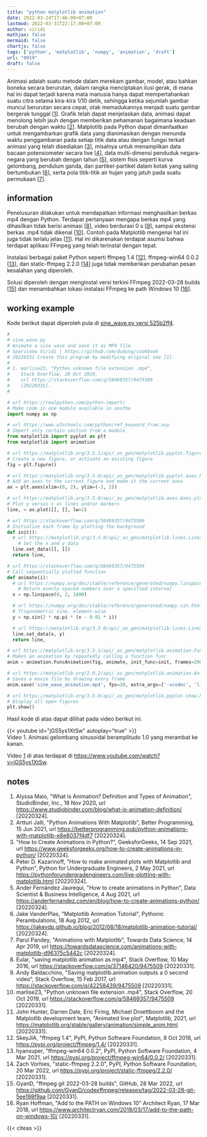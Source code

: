 ```yaml
---
title: "python matplotlib animation"
date: 2022-03-24T17:46:00+07:00
lastmod: 2022-03-31T22:17:00+07:00
author: viridi
mathjax: false
mermaid: false
chartjs: false
tags: ['python', 'matplotlib', 'numpy', 'animation', 'draft']
url: "0019"
draft: false
---
```

Animasi adalah suatu metode dalam merekam gambar, model, atau bahkan boneka secara berurutan, dalam rangka menciptakan ilusi gerak, di mana hal ini dapat terjadi karena mata manusia hanya dapat mempertahankan suatu citra selama kira-kira 1/10 detik, sehingga ketika sejumlah gambar muncul berurutan secara cepat, otak memadukannya menjadi suatu gambar bergerak tunggal [[1](#r01)]. Grafik telah dapat menjelaskan data, animasi dapat menolong lebih jauh dengan memberikan pehamanan bagaimana keadaan berubah dengan waktu [[2](#r02)]. Matplotlib pada Python dapat dimanfaatkan untuk mengambarkan grafik data yang dianimasikan dengan menunda waktu penggambaran pada setiap titik data atau dengan fungsi terkait animasi yang telah disediakan [[3](#r03)], misalnya untuk menampilkan data bacaan potensiometer secara live [[4](#r04)], data multi-dimensi penduduk negara-negara yang berubah dengan tahun [[5](#r05)], sistem fisis seperti kurva gelombang, pendulum ganda, dan partikel-partikel dalam kotak yang saling bertumbukan [[6](#r06)], serta pola titik-titik air hujan yang jatuh pada suatu permukaan [[7](#r07)].


## information
Penelusuran dilakukan untuk mendapatkan informasi menghasilkan berkas mp4 dengan Python. Terdapat pertanyaan mengapa berkas mp4 yang dihasilkan tidak berisi animasi [[8](#r08)], video berdurasi 0 s [[9](#r09)], sampai ekstensi berkas .mp4 tidak dikenal [[10](#r10)]. Contoh pada Matplotlib mengenai hal ini juga tidak terlalu jelas [[11](#r11)]. Hal ini dikarenakan terdapat asumsi bahwa terdapat aplikasi FFmpeg yang telah terinstal dengan tepat.

Instalasi berbagai paket Python seperti ffmpeg 1.4 [[12](#r12)], ffmpeg-win64 0.0.2 [[13](#r13)], dan static-ffmpeg 2.2.0 [[14](#r14)] juga tidak memberikan perubahan pesan kesalahan yang diperoleh.

Solusi diperoleh dengan menginstal versi terkini FFmpeg 2022-03-28 builds [[15](#r15)] dan menambahkan lokasi instalasi FFmpeg ke path Windows 10 [[16](#r16)].


## working example
Kode berikut dapat diperoleh pula di [sine_wave.py versi 525b2ff4](https://github.com/dudung/python/blob/525b2ffe6ef44ee45b8c167196b3422011e53e94/animation/sine_wave.py).

```python
#
# sine_wave.py
# Animate a sine wave and save it as MP4 file
# Sparisoma Viridi | https://github.com/dudung/cookbook
# 20220331 Create this program by modifying original one [1].
# 
# 1. marlise23, "Python unknown file extension .mp4",
#    Stack Overflow, 20 Oct 2019,
#    url https://stackoverflow.com/q/58469357/9475509
#    [20220331].
#

# url https://realpython.com/python-import/
# Make code in one module available in anothe
import numpy as np

# url https://www.w3schools.com/python/ref_keyword_from.asp
# Import only certain section from a module
from matplotlib import pyplot as plt
from matplotlib import animation

# url https://matplotlib.org/3.5.1/api/_as_gen/matplotlib.pyplot.figure.html
# Create a new figure, or activate an existing figure
fig = plt.figure()

# url https://matplotlib.org/3.5.0/api/_as_gen/matplotlib.pyplot.axes.html
# Add an axes to the current figure and make it the current axes
ax = plt.axes(xlim=(0, 2), ylim=(-2, 2))

# url https://matplotlib.org/3.5.0/api/_as_gen/matplotlib.axes.Axes.plot.html
# Plot y versus x as lines and/or markers
line, = ax.plot([], [], lw=2)

# url https://stackoverflow.com/q/58469357/9475509
# Initialize each frame by plotting the background
def init():
  # url https://matplotlib.org/3.5.0/api/_as_gen/matplotlib.lines.Line2D.html#matplotlib.lines.Line2D.set_data
	# Set the x and y data
  line.set_data([], [])
  return line,

# url https://stackoverflow.com/q/58469357/9475509
# Call sequentially plotted function
def animate(i):
  # url https://numpy.org/doc/stable/reference/generated/numpy.linspace.html
	# Return evenly spaced numbers over a specified interval
  x = np.linspace(0, 2, 1000)

  # url https://numpy.org/doc/stable/reference/generated/numpy.sin.html
  # Trigonometric sine, element-wise
  y = np.sin(2 * np.pi * (x - 0.01 * i))

  # url https://matplotlib.org/3.5.0/api/_as_gen/matplotlib.lines.Line2D.html#matplotlib.lines.Line2D.set_data
  line.set_data(x, y)
  return line,

# url https://matplotlib.org/3.5.1/api/_as_gen/matplotlib.animation.FuncAnimation.html
# Makes an animation by repeatedly calling a function func
anim = animation.FuncAnimation(fig, animate, init_func=init, frames=200, interval=20, blit=True)

# url https://matplotlib.org/2.0.2/api/_as_gen/matplotlib.animation.Animation.save.html
# Saves a movie file by drawing every frame
anim.save('sine_wave_animation.mp4', fps=30, extra_args=['-vcodec', 'libx264'])

# url https://matplotlib.org/3.5.0/api/_as_gen/matplotlib.pyplot.show.html
# Display all open figures
plt.show()
```

Hasil kode di atas dapat dilihat pada video berikut ini.

{{< youtube id="jGS5ys1XtSw" autoplay="true" >}} \
Video <a name='vid1'>1</a>. Animasi gelombang sinusoidal beramplitudo 1.0 yang merambat ke kanan.

Video [1](#vid1) di atas terdapat di <https://www.youtube.com/watch?v=jGS5ys1XtSw>.


## notes
1. <a name='r01'></a>Alyssa Maio, "What is Animation? Definition and Types of Animation", StudioBinder, Inc., 18 Nov 2020, url <https://www.studiobinder.com/blog/what-is-animation-definition/> [20220324].
2. <a name='r02'></a>Artturi Jalli, "Python Animations With Matplotlib", Better Programming, 15 Jun 2021, url <https://betterprogramming.pub/python-animations-with-matplotlib-e8e8037f4df7> [20220324].
3. <a name='r03'></a>"How to Create Animations in Python?", GeeksforGeeks, 14 Sep 2021, url <https://www.geeksforgeeks.org/how-to-create-animations-in-python/> [20220324].
4. <a name='r04'></a>Peter D. Kazarinoff, "How to make animated plots with Matplotlib and Python", Python for Undergraduate Engineers, 2 May 2021, url <https://pythonforundergradengineers.com/live-plotting-with-matplotlib.html> [20220324].
5. <a name='r05'></a>Ander Fernández Jaurequi, "How to create animations in Python", Data Scientist & Business Intelligence, 4 Aug 2021, url <https://anderfernandez.com/en/blog/how-to-create-animations-python/> [20220324].
6. <a name='r06'></a>Jake VanderPlas, "Matplotlib Animation Tutorial", Pythonic Perambulations, 18 Aug 2012, url <https://jakevdp.github.io/blog/2012/08/18/matplotlib-animation-tutorial/> [20220324].
7. <a name='r07'></a>Parul Pandey, "Animations with Matplotlib", Towards Data Science, 14 Apr 2019, url <https://towardsdatascience.com/animations-with-matplotlib-d96375c5442c> [20220324].
8. <a name='r08'></a>Eular, "saving matplotlib animation as mp4", Stack Overflow, 10 May 2016, url <https://stackoverflow.com/q/37146420/9475509> [20220331].
9. <a name='r09'></a>Andy Baldacchino, "Saving matplotlib.animation outputs a 0 second video", Stack Overflow, 15 Feb 2017, url <https://stackoverflow.com/q/42258439/9475509> [20220331].
10. <a name='r10'></a>marlise23, "Python unknown file extension .mp4", Stack Overflow, 20 Oct 2019, url <https://stackoverflow.com/q/58469357/9475509> [20220331].
11. <a name='r11'></a>John Hunter, Darren Dale, Eric Firing, Michael Droettboom and the Matplotlib development team, "Animated line plot", Matplotlib, 2021, url <https://matplotlib.org/stable/gallery/animation/simple_anim.html> [20220331].
12. <a name='r12'></a>SkeyJIA, "ffmpeg 1.4", PyPI,  Python Software Foundation, 8 Oct 2018, url <https://pypi.org/project/ffmpeg/1.4/> [20220331].
13. <a name='r13'></a>hyansuper, "ffmpeg-win64 0.0.2", PyPI,  Python Software Foundation, 4 Mar 2021, url <https://pypi.org/project/ffmpeg-win64/0.0.2/> [20220331].
14. <a name='r14'></a>Zach Vorhies, "static-ffmpeg 2.2.0", PyPI,  Python Software Foundation, 20 Mar 2022, url <https://pypi.org/project/static-ffmpeg/2.2.0/> [20220331].
15. <a name='r15'></a>GyanD, "ffmpeg git 2022-03-28 builds", GitHub, 28 Mar 2022, url <https://github.com/GyanD/codexffmpeg/releases/tag/2022-03-28-git-5ee198f9aa> [20220331].
16. <a name='r16'></a>Ryan Hoffman, "Add to the PATH on Windows 10" Architect Ryan, 17 Mar 2018, url <https://www.architectryan.com/2018/03/17/add-to-the-path-on-windows-10/> [20220331].

{{< citeas >}}

